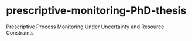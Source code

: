 # prescriptive-monitoring-PhD-thesis
Prescriptive Process Monitoring Under Uncertainty and Resource Constraints
